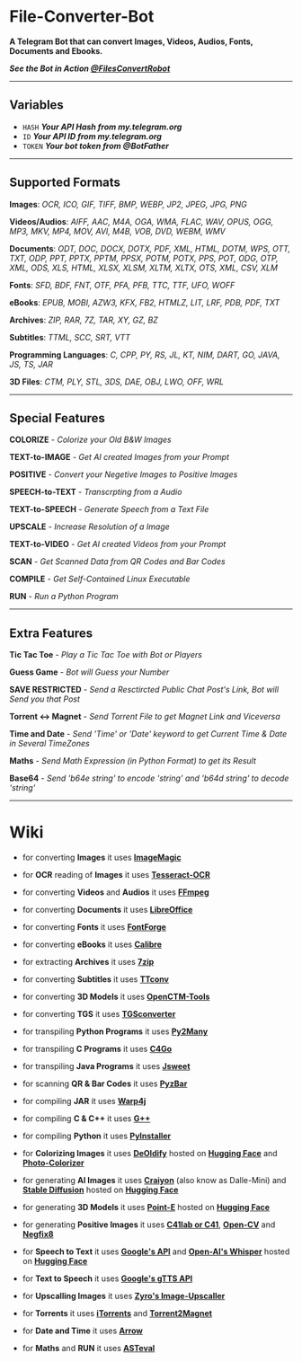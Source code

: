 # File-Converter-Bot

**A Telegram Bot that can convert Images, Videos, Audios, Fonts, Documents and Ebooks.**

**_See the Bot in Action [@FilesConvertRobot](https://t.me/filesconvertrobot)_**

---

## Variables
- `HASH` **_Your API Hash from my.telegram.org_**
- `ID` **_Your API ID from my.telegram.org_**
- `TOKEN` **_Your bot token from @BotFather_**
---
## Supported Formats

**Images**:  *OCR, ICO, GIF, TIFF, BMP, WEBP, JP2, JPEG, JPG, PNG*

**Videos/Audios**:  *AIFF, AAC, M4A, OGA, WMA, FLAC, WAV, OPUS, OGG, MP3, MKV, MP4, MOV, AVI, M4B, VOB, DVD, WEBM, WMV*

**Documents**: *ODT, DOC, DOCX, DOTX, PDF, XML, HTML, DOTM, WPS, OTT, TXT, ODP, PPT, PPTX, PPTM, PPSX, POTM, POTX, PPS, POT, ODG, OTP, XML, ODS, XLS, HTML, XLSX, XLSM, XLTM, XLTX, OTS, XML, CSV, XLM*

**Fonts**:  *SFD, BDF, FNT, OTF, PFA, PFB, TTC, TTF, UFO, WOFF*

**eBooks**:  *EPUB, MOBI, AZW3, KFX, FB2, HTMLZ, LIT, LRF, PDB, PDF, TXT*

**Archives**:  *ZIP, RAR, 7Z, TAR, XY, GZ, BZ*

**Subtitles**: *TTML, SCC, SRT, VTT*

**Programming Languages**: *C, CPP, PY, RS, JL, KT, NIM, DART, GO, JAVA, JS, TS, JAR*

**3D Files**: *CTM, PLY, STL, 3DS, DAE, OBJ, LWO, OFF, WRL*

---

## Special Features

**COLORIZE** - *Colorize your Old B&W Images*

**TEXT-to-IMAGE** - *Get AI created Images from your Prompt*

**POSITIVE** - *Convert your Negetive Images to Positive Images*

**SPEECH-to-TEXT** - *Transcrpting from a Audio*

**TEXT-to-SPEECH** - *Generate Speech from a Text File*

**UPSCALE** - *Increase Resolution of a Image*

**TEXT-to-VIDEO** - *Get AI created Videos from your Prompt*

**SCAN** - *Get Scanned Data from QR Codes and Bar Codes*

**COMPILE** - *Get Self-Contained Linux Executable*

**RUN** - *Run a Python Program*

---

## Extra Features

**Tic Tac Toe** - *Play a Tic Tac Toe with Bot or Players*

**Guess Game** - *Bot will Guess your Number*

**SAVE RESTRICTED** - *Send a Resctircted Public Chat Post's Link, Bot will Send you that Post*

**Torrent <-> Magnet** - *Send Torrent File to get Magnet Link and Viceversa*

**Time and Date** - *Send 'Time' or 'Date' keyword to get Current Time & Date in Several TimeZones*

**Maths** - *Send Math Expression (in Python Format) to get its Result*

**Base64** - *Send 'b64e string' to encode 'string' and 'b64d string' to decode 'string'*

---

# Wiki

- for converting **Images** it uses **[ImageMagic](https://imagemagick.org/)**

- for **OCR** reading of **Images** it uses **[Tesseract-OCR](https://github.com/tesseract-ocr/tesseract/)**

- for converting **Videos** and **Audios** it uses **[FFmpeg](https://ffmpeg.org/)**

- for converting **Documents** it uses **[LibreOffice](https://www.libreoffice.org/)**

- for converting **Fonts** it uses **[FontForge](https://fontforge.org/)**

- for converting **eBooks** it uses **[Calibre](https://calibre-ebook.com/)**

- for extracting **Archives** it uses **[7zip](https://www.7-zip.org/)**

- for converting **Subtitles** it uses **[TTconv](https://github.com/sandflow/ttconv/)**

- for converting **3D Models** it uses **[OpenCTM-Tools](https://github.com/Danny02/OpenCTM/)**

- for converting **TGS** it uses **[TGSconverter](https://github.com/Benau/tgsconverter/)**

- for transpiling **Python Programs** it uses **[Py2Many](https://github.com/py2many/py2many/)**

- for transpiling **C Programs** it uses **[C4Go](https://github.com/Konstantin8105/c4go/)**

- for transpiling **Java Programs** it uses **[Jsweet](https://github.com/cincheo/jsweet/)**

- for scanning **QR & Bar Codes** it uses **[PyzBar](https://github.com/NaturalHistoryMuseum/pyzbar/)**

- for compiling **JAR** it uses **[Warp4j](https://github.com/guziks/warp4j/)**

- for compiling **C & C++** it uses **[G++](https://gcc.gnu.org/)**

- for compiling **Python** it uses **[PyInstaller](https://github.com/pyinstaller/pyinstaller/)**

- for **Colorizing Images** it uses **[DeOldify](https://github.com/jantic/DeOldify/)** hosted on **[Hugging Face](https://huggingface.co/spaces/PaddlePaddle/deoldify/)** and **[Photo-Colorizer](https://github.com/PySimpleGUI/PySimpleGUI-Photo-Colorizer)**

- for generating **AI Images** it uses **[Craiyon](https://www.craiyon.com/)** (also know as Dalle-Mini) and **[Stable Diffusion](https://github.com/Stability-AI/stablediffusion)** hosted on **[Hugging Face](https://huggingface.co/spaces/stabilityai/stable-diffusion)**

- for generating **3D Models** it uses **[Point-E](https://github.com/openai/point-e/)** hosted on **[Hugging Face](https://huggingface.co/spaces/openai/point-e)**

- for generating **Positive Images** it uses **[C41lab or C41](https://gist.github.com/stollcri/1aaec353a0e883888920c1b501cc1484/)**, **[Open-CV](https://opencv.org/)** and **[Negfix8](https://github.com/chrishunt/negfix8/)**

- for **Speech to Text** it uses **[Google's API](https://github.com/Uberi/speech_recognition)** and **[Open-AI's Whisper](https://github.com/openai/whisper)** hosted on **[Hugging Face](https://huggingface.co/spaces/Amrrs/openai-whisper-live-transcribe)**

- for **Text to Speech** it uses **[Google's gTTS API](https://github.com/pndurette/gTTS)** 

- for **Upscalling Images** it uses **[Zyro's Image-Upscaller](https://zyro.com/in/tools/image-upscaler)** 

- for **Torrents** it uses **[iTorrents](https://itorrents.org/)** and **[Torrent2Magnet](https://github.com/repolho/torrent2magnet)**

- for **Date and Time** it uses **[Arrow](https://github.com/arrow-py/arrow)**

- for **Maths** and **RUN** it uses **[ASTeval](https://github.com/newville/asteval)**
